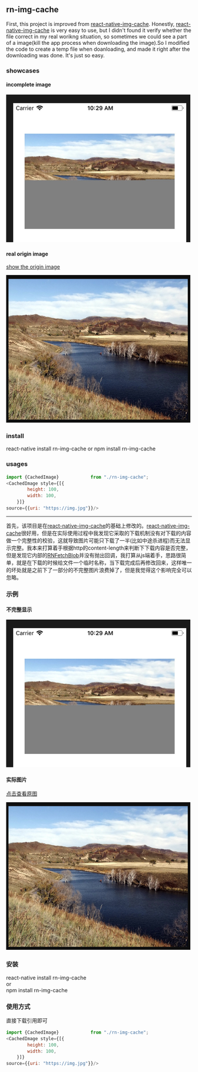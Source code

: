## rn-img-cache
First, this project is improved from [react-native-img-cache](https://github.com/wcandillon/react-native-img-cache). Honestly, [react-native-img-cache](https://github.com/wcandillon/react-native-img-cache) is very easy to use, but I didn't found it verify whether the file  correct in my real worikng situation, so sometimes we could see a part of a image(kill the app process when downloading the image).So I modified the code to create a temp file when doanloading, and made it right after the downloading was done. It's just so easy.
### showcases

#### incomplete image

<img width=500 height=400 src="./test/test.png"/>

#### real origin image

[show the origin image](https://img.pconline.com.cn/images/upload/upc/tx/photoblog/1210/01/c1/14222204_14222204_1349049772031.jpg")

<img width=500 height=400 src="./test/img.png"/>

### install

react-native install rn-img-cache
or
npm install rn-img-cache

### usages

```js
import {CachedImage}            from "./rn-img-cache";
<CachedImage style={[{
        height: 100,
        width: 100,
	}]}
source={{uri: "https://img.jpg"}}/>
```

---

首先，该项目是在[react-native-img-cache](https://github.com/wcandillon/react-native-img-cache)的基础上修改的。[react-native-img-cache](https://github.com/wcandillon/react-native-img-cache)很好用，但是在实际使用过程中我发现它采取的下载机制没有对下载的内容做一个完整性的校验，这就导致图片可能只下载了一半(比如中途杀进程)而无法显示完整。我本来打算着手根据http的content-length来判断下下载内容是否完整，但是发现它内部的[RNFetchBlob](https://github.com/joltup/rn-fetch-blob)并没有抛出回调，我打算从js端着手，思路很简单，就是在下载的时候给文件一个临时名称，当下载完成后再修改回来，这样唯一的坏处就是之前下了一部分的不完整图片浪费掉了，但是我觉得这个影响完全可以忽略。
### 示例

#### 不完整显示

<img width=500 height=400 src="./test/test.png"/>

#### 实际图片

[点击查看原图](https://img.pconline.com.cn/images/upload/upc/tx/photoblog/1210/01/c1/14222204_14222204_1349049772031.jpg")

<img width=500 height=400 src="./test/img.png"/>

### 安装

react-native install rn-img-cache<br>
or<br>
npm install rn-img-cache

### 使用方式

直接下载引用即可

```js
import {CachedImage}            from "./rn-img-cache";
<CachedImage style={[{
        height: 100,
        width: 100,
	}]}
source={{uri: "https://img.jpg"}}/>
```
